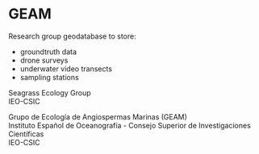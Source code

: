 # GEAM
Research group geodatabase to store:  
- groundtruth data
- drone surveys
- underwater video transects  
- sampling stations  

Seagrass Ecology Group  
IEO-CSIC  

Grupo de Ecología de Angiospermas Marinas (GEAM)  
Instituto Español de Oceanografía - Consejo Superior de Investigaciones Científicas  
IEO-CSIC  

  

